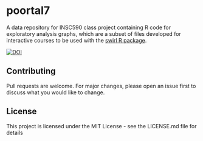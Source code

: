 # poortal7

A data repository for INSC590 class project containing R code for exploratory analysis graphs, which are a subset of files developed for interactive courses to be used with the [swirl R package](http://swirlstats.com).

[![DOI](https://sandbox.zenodo.org/badge/253345720.svg)](https://sandbox.zenodo.org/badge/latestdoi/253345720)

## Contributing
Pull requests are welcome. For major changes, please open an issue first to discuss what you would like to change.

## License
This project is licensed under the MIT License - see the LICENSE.md file for details
